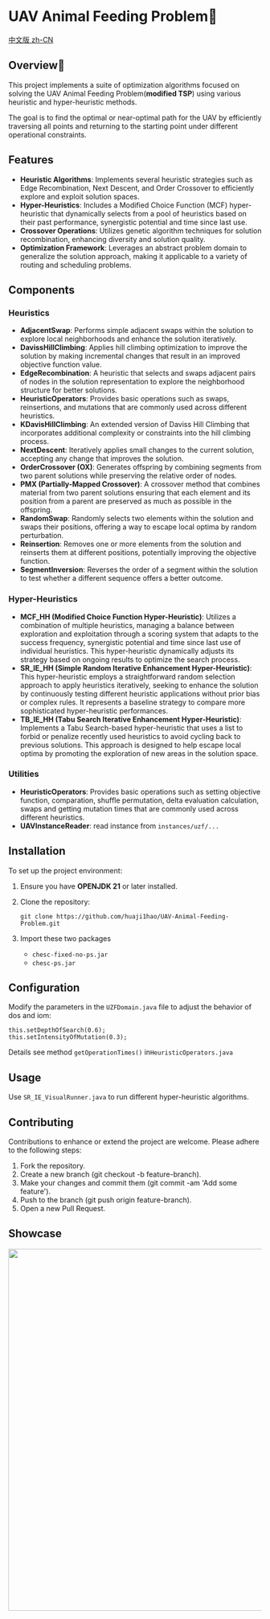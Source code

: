 # UAV Animal Feeding Problem🦒

[中文版 zh-CN](README.zh-CN.md)

## Overview🦈

This project implements a suite of optimization algorithms focused on solving the UAV Animal Feeding Problem(**modified TSP**) using various heuristic and hyper-heuristic methods. 

The goal is to find the optimal or near-optimal path for the UAV by efficiently traversing all points and returning to the starting point under different operational constraints.

## Features

- **Heuristic Algorithms**: Implements several heuristic strategies such as Edge Recombination, Next Descent, and Order Crossover to efficiently explore and exploit solution spaces.
- **Hyper-Heuristics**: Includes a Modified Choice Function (MCF) hyper-heuristic that dynamically selects from a pool of heuristics based on their past performance, synergistic potential and time since last use.
- **Crossover Operations**: Utilizes genetic algorithm techniques for solution recombination, enhancing diversity and solution quality.
- **Optimization Framework**: Leverages an abstract problem domain to generalize the solution approach, making it applicable to a variety of routing and scheduling problems.

## Components

### Heuristics

- **AdjacentSwap**: Performs simple adjacent swaps within the solution to explore local neighborhoods and enhance the solution iteratively.
- **DavissHillClimbing**: Applies hill climbing optimization to improve the solution by making incremental changes that result in an improved objective function value.
- **EdgeRecombination**: A heuristic that selects and swaps adjacent pairs of nodes in the solution representation to explore the neighborhood structure for better solutions.
- **HeuristicOperators**: Provides basic operations such as swaps, reinsertions, and mutations that are commonly used across different heuristics.
- **KDavisHillClimbing**: An extended version of Daviss Hill Climbing that incorporates additional complexity or constraints into the hill climbing process.
- **NextDescent**: Iteratively applies small changes to the current solution, accepting any change that improves the solution.
- **OrderCrossover (OX)**: Generates offspring by combining segments from two parent solutions while preserving the relative order of nodes.
- **PMX (Partially-Mapped Crossover)**: A crossover method that combines material from two parent solutions ensuring that each element and its position from a parent are preserved as much as possible in the offspring.
- **RandomSwap**: Randomly selects two elements within the solution and swaps their positions, offering a way to escape local optima by random perturbation.
- **Reinsertion**: Removes one or more elements from the solution and reinserts them at different positions, potentially improving the objective function.
- **SegmentInversion**: Reverses the order of a segment within the solution to test whether a different sequence offers a better outcome.

### Hyper-Heuristics

- **MCF_HH (Modified Choice Function Hyper-Heuristic)**: Utilizes a combination of multiple heuristics, managing a balance between exploration and exploitation through a scoring system that adapts to the success frequency,  synergistic potential and time since last use of individual heuristics. This hyper-heuristic dynamically adjusts its strategy based on ongoing results to optimize the search process.
- **SR_IE_HH (Simple Random Iterative Enhancement Hyper-Heuristic)**: This hyper-heuristic employs a straightforward random selection approach to apply heuristics iteratively, seeking to enhance the solution by continuously testing different heuristic applications without prior bias or complex rules. It represents a baseline strategy to compare more sophisticated hyper-heuristic performances.
- **TB_IE_HH (Tabu Search Iterative Enhancement Hyper-Heuristic)**: Implements a Tabu Search-based hyper-heuristic that uses a list to forbid or penalize recently used heuristics to avoid cycling back to previous solutions. This approach is designed to help escape local optima by promoting the exploration of new areas in the solution space.

### Utilities

- **HeuristicOperators**: Provides basic operations such as setting objective function, comparation, shuffle permutation, delta evaluation calculation, swaps and getting mutation times that are commonly used across different heuristics.
- **UAVInstanceReader**: read instance from `instances/uzf/...`

## Installation

To set up the project environment:

1. Ensure you have **OPENJDK 21** or later installed.

2. Clone the repository:

   ```
   git clone https://github.com/huaji1hao/UAV-Animal-Feeding-Problem.git
   ```

3. Import these two packages

   - `chesc-fixed-no-ps.jar`
   - `chesc-ps.jar`

## Configuration

Modify the parameters in the `UZFDomain.java` file to adjust the behavior of dos and iom:

```
this.setDepthOfSearch(0.6);
this.setIntensityOfMutation(0.3);
```

Details see method `getOperationTimes()`  in`HeuristicOperators.java`

## Usage

Use `SR_IE_VisualRunner.java` to run different hyper-heuristic algorithms.

## Contributing

Contributions to enhance or extend the project are welcome. Please adhere to the following steps:

1. Fork the repository.
2. Create a new branch (git checkout -b feature-branch).
3. Make your changes and commit them (git commit -am 'Add some feature').
4. Push to the branch (git push origin feature-branch).
5. Open a new Pull Request.

## Showcase

<img src="https://eumcm.com/file/6fc729ea83e46e89dd523.png" width="560" height="720" />